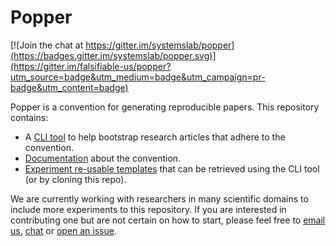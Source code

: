 # Popper

[![Join the chat at https://gitter.im/systemslab/popper](https://badges.gitter.im/systemslab/popper.svg)](https://gitter.im/falsifiable-us/popper?utm_source=badge&utm_medium=badge&utm_campaign=pr-badge&utm_content=badge)

Popper is a convention for generating reproducible papers. This 
repository contains:

  * A [CLI tool](popper/) to help bootstrap research articles that 
    adhere to the convention.
  * [Documentation](https://github.com/ivotron/popper/wiki/Getting-Started) 
    about the convention.
  * [Experiment re-usable templates](templates/) that can be retrieved using the
    CLI tool (or by cloning this repo).

We are currently working with researchers in many scientific domains
to include more experiments to this repository. If you are interested
in contributing one but are not certain on how to start, please feel
free to [email us](mailto:ivo@cs.ucsc.edu),
[chat](https://gitter.im/systemslab/popper) or [open an
issue](https://github.com/systemslab/popper/issues/new).
